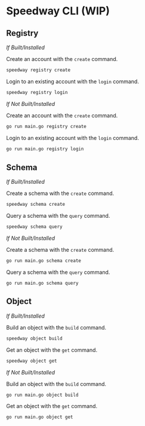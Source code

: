 # Speedway CLI (WIP)

## Registry

_If Built/Installed_

Create an account with the `create` command.

```bash
speedway registry create
```

Login to an existing account with the `login` command.

```bash
speedway registry login
```

_If Not Built/Installed_

Create an account with the `create` command.

```bash
go run main.go registry create
```

Login to an existing account with the `login` command.

```bash
go run main.go registry login
```

## Schema

_If Built/Installed_

Create a schema with the `create` command.

```bash
speedway schema create
```

Query a schema with the `query` command.

```bash
speedway schema query
```

_If Not Built/Installed_

Create a schema with the `create` command.

```bash
go run main.go schema create
```

Query a schema with the `query` command.

```
go run main.go schema query
```

## Object

*If Built/Installed*

Build an object with the `build` command.
```bash
speedway object build
```

Get an object with the `get` command.

```bash
speedway object get
```

*If Not Built/Installed*

Build an object with the `build` command.
```bash
go run main.go object build
```

Get an object with the `get` command.
```
go run main.go object get
```
